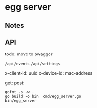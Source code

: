 # egg server

## Notes

## API
todo: move to swagger

`/api/events`
`/api/settings`

x-client-id: uuid
x-device-id: mac-address

get:
post:

```shell
gofmt -s -w .
go build -o bin  cmd/egg_server.go 
bin/egg_server
```

